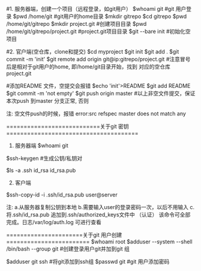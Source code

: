 #1.  服务器端，创建一个项目（远程登录，如git用户）
$whoami
    git #git 用户登录
$pwd
   /home/git #git用户的home目录
$mkdir gitrepo
$cd gitrepo
$pwd
    /home/git/gitrepo
$mkdir project.git   #创建项目目录
$pwd
    /home/git/gitrepo/project.git #project.git项目目录
$git --bare init        #初始化空项目

#2.  官户端(空仓库，clone和提交)
$cd myproject
$git init
$git add .
$git commit -m 'init'
$git remote add origin git@ip:gitrepo/project.git  #注意冒号后是相对于git用户的home, 即/home/git目录开始，找到 对应的空仓库project.git

#添加README 文件，空提交会报错
$echo 'init'>README
$git add README
$git commit -m 'not empty'
$git push origin master  #以上非空文件提交，保证本次push 到master 分支正常, 否则

注: 空文件push的时候，报错 error:src refspec master does not match any


===========================关于git 密钥 ======================================
1.  服务器端
$whoami
    git

$ssh-keygen   #生成公钥/私钥对

$ls -a .ssh
    id_rsa id_rsa.pub

2. 客户端

$ssh-copy-id -i .ssh/id_rsa.pub user@server

注: a.从服务器复制公钥到本地
    b.需要输入user的登录密码一次，以后不用输入
    c. 将.ssh/id_rsa.pub 追加到.ssh/authorized_keys文件中 （认证）
该命令可全部完成。日志/var/log/auth.log 可进行查看

======================关于git 用户创建========================
$whoami
    root
$adduser --system --shell /bin/bash --group git  #创建登录用户git并加到git 组

$adduser git ssh  #将git添加到ssh组
$passwd git  #git 用户添加密码
    



 
    
    
